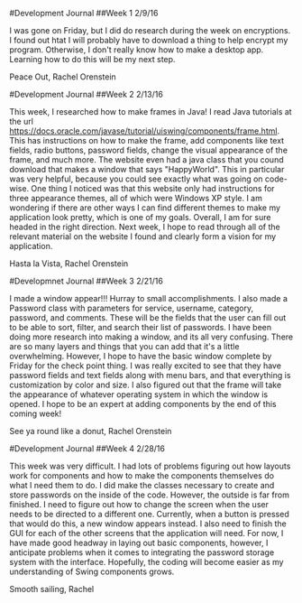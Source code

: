 #Development Journal
##Week 1
2/9/16

I was gone on Friday, but I did do research during the week on encryptions. I found out htat I will probably have to download a thing to help encrypt my program. Otherwise, I don't really know how to make a desktop app. Learning how to do this will be my next step.

Peace Out,
Rachel Orenstein

#Development Journal
##Week 2
2/13/16

This week, I researched how to make frames in Java! I read Java tutorials at the url https://docs.oracle.com/javase/tutorial/uiswing/components/frame.html. This has instructions on how to make the frame, add components like text fields, radio buttons, password fields, change the visual appearance of the frame, and much more. The website even had a java class that you cound download that makes a window that says "HappyWorld". This in particular was very helpful, because you could see exactly what was going on code-wise. One thing I noticed was that this website only had instructions for three appearance themes, all of which were Windows XP style. I am wondering if there are other ways I can find different themes to make my application look pretty, which is one of my goals. Overall, I am for sure headed in the right direction. Next week, I hope to read through all of the relevant material on the website I found and clearly form a vision for my application.

Hasta la Vista,
Rachel Orenstein

#Developmnet Journal
##Week 3
2/21/16

I made a window appear!!! Hurray to small accomplishments. I also made a Password class with parameters for service, username, category, password, and comments. These will be the fields that the user can fill out to be able to sort, filter, and search their list of passwords. I have been doing more research into making a window, and its all very confusing. There are so many layers and things that you can add that it's a little overwhelming. However, I hope to have the basic window complete by Friday for the check point thing. I was really excited to see that they have password fields and text fields along with menu bars, and that everything is customization by color and size. I also figured out that the frame will take the appearance of whatever operating system in which the window is opened. I hope to be an expert at adding components by the end of this coming week!

See ya round like a donut,
Rachel Orenstein

#Development Journal
##Week 4
2/28/16

This week was very difficult. I had lots of problems figuring out how layouts work for components and how to make the components themselves do what I need them to do. I did make the classes necessary to create and store passwords on the inside of the code. However, the outside is far from finished. I need to figure out how to change the screen when the user needs to be directed to a different one. Currently, when a button is pressed that would do this, a new window appears instead. I also need to finish the GUI for each of the other screens that the application will need. For now, I have made good headway in laying out basic components, however, I anticipate problems when it comes to integrating the password storage system with the interface. Hopefully, the coding will become easier as my understanding of Swing components grows.

Smooth sailing,
Rachel